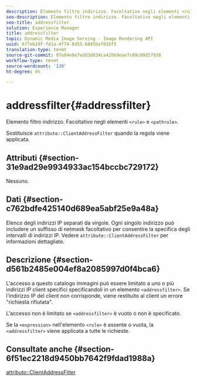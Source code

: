 ```yaml
---
description: Elemento filtro indirizzo. Facoltativo negli elementi <rule> e <pathrule>.
seo-description: Elemento filtro indirizzo. Facoltativo negli elementi <rule> e <pathrule>.
seo-title: addressfilter
solution: Experience Manager
title: addressfilter
topic: Dynamic Media Image Serving - Image Rendering API
uuid: 677eb19f-fd1a-4f74-8d55-6045baf01bf5
translation-type: tm+mt
source-git-commit: 97a84e8e7edd3d834ca42069eae7c09c00d57938
workflow-type: tm+mt
source-wordcount: '130'
ht-degree: 4%

---
```



# addressfilter{#addressfilter}

Elemento filtro indirizzo. Facoltativo negli elementi `<rule>` e `<pathrule>`.

Sostituisce `attribute::ClientAddressFilter` quando la regola viene applicata.

## Attributi {#section-31e9ad29e9934933ac154bccbc729172}

Nessuno.

## Dati {#section-c762bdfe425140d689ea5abf25e9a48a}

Elenco degli indirizzi IP separati da virgole. Ogni singolo indirizzo può includere un suffisso di netmask facoltativo per consentire la specifica degli intervalli di indirizzi IP. Vedere `attribute::ClientAddressFilter` per informazioni dettagliate.

## Descrizione {#section-d561b2485e004ef8a2085997d0f4bca6}

L&#39;accesso a questo catalogo immagini può essere limitato a uno o più indirizzi IP client specifici specificandoli in un elemento `<addressfilter>`. Se l&#39;indirizzo IP del client non corrisponde, viene restituito al client un errore &quot;richiesta rifiutata&quot;.

L&#39;accesso non è limitato se `<addressfilter>` è vuoto o non è specificato.

Se la `<expression>` nell&#39;elemento `<rule>` è assente o vuota, la `<addressfilter>` viene applicata a tutte le richieste.

## Consultate anche {#section-6f51ec2218d9450bb7642f9fdad1988a}

[attributo::ClientAddressFilter](../../../../../is-api/image-catalog/image-serving-api-ref/c-image-catalog-reference/c-attributes-reference/r-clientaddressfilter.md#reference-7000c1f77b134462a1f06b733f29ba68)
